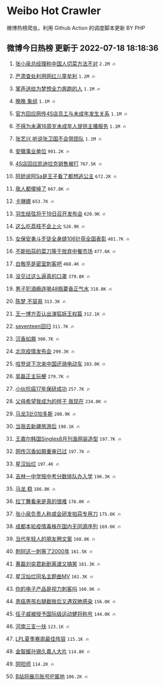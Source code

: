 # Weibo Hot Crawler 



微博热榜爬虫，利用 Github Action 的调度脚本更新 BY PHP 


## 微博今日热榜 更新于 2022-07-18 18:18:36 
1. [张小泉总经理称中国人切菜方法不对](https://s.weibo.com/weibo?q=%23%E5%BC%A0%E5%B0%8F%E6%B3%89%E6%80%BB%E7%BB%8F%E7%90%86%E7%A7%B0%E4%B8%AD%E5%9B%BD%E4%BA%BA%E5%88%87%E8%8F%9C%E6%96%B9%E6%B3%95%E4%B8%8D%E5%AF%B9%23&Refer=top) `2.2M 🔥` 

1. [严肃查处利用网红儿童牟利](https://s.weibo.com/weibo?q=%23%E4%B8%A5%E8%82%83%E6%9F%A5%E5%A4%84%E5%88%A9%E7%94%A8%E7%BD%91%E7%BA%A2%E5%84%BF%E7%AB%A5%E7%89%9F%E5%88%A9%23&Refer=top) `1.2M 🔥` 

1. [掌声送给为梦想全力奔跑的人](https://s.weibo.com/weibo?q=%23%E6%8E%8C%E5%A3%B0%E9%80%81%E7%BB%99%E4%B8%BA%E6%A2%A6%E6%83%B3%E5%85%A8%E5%8A%9B%E5%A5%94%E8%B7%91%E7%9A%84%E4%BA%BA%23&Refer=top) `1.1M 🔥` 

1. [晚晚 象组](https://s.weibo.com/weibo?q=%E6%99%9A%E6%99%9A%20%E8%B1%A1%E7%BB%84&Refer=top) `1.1M 🔥` 

1. [官方回应网传4S店员工与未成年发生关系](https://s.weibo.com/weibo?q=%23%E5%AE%98%E6%96%B9%E5%9B%9E%E5%BA%94%E7%BD%91%E4%BC%A04S%E5%BA%97%E5%91%98%E5%B7%A5%E4%B8%8E%E6%9C%AA%E6%88%90%E5%B9%B4%E5%8F%91%E7%94%9F%E5%85%B3%E7%B3%BB%23&Refer=top) `1.1M 🔥` 

1. [不得为未满16周岁未成年人提供主播服务](https://s.weibo.com/weibo?q=%23%E4%B8%8D%E5%BE%97%E4%B8%BA%E6%9C%AA%E6%BB%A116%E5%91%A8%E5%B2%81%E6%9C%AA%E6%88%90%E5%B9%B4%E4%BA%BA%E6%8F%90%E4%BE%9B%E4%B8%BB%E6%92%AD%E6%9C%8D%E5%8A%A1%23&Refer=top) `1.1M 🔥` 

1. [张艺兴 听说张卫国不会带团队](https://s.weibo.com/weibo?q=%E5%BC%A0%E8%89%BA%E5%85%B4%20%E5%90%AC%E8%AF%B4%E5%BC%A0%E5%8D%AB%E5%9B%BD%E4%B8%8D%E4%BC%9A%E5%B8%A6%E5%9B%A2%E9%98%9F&Refer=top) `1.1M 🔥` 

1. [安徽事业单位](https://s.weibo.com/weibo?q=%E5%AE%89%E5%BE%BD%E4%BA%8B%E4%B8%9A%E5%8D%95%E4%BD%8D&Refer=top) `901.2K 🔥` 

1. [4S店回应凯迪拉克销售被打](https://s.weibo.com/weibo?q=%234S%E5%BA%97%E5%9B%9E%E5%BA%94%E5%87%AF%E8%BF%AA%E6%8B%89%E5%85%8B%E9%94%80%E5%94%AE%E8%A2%AB%E6%89%93%23&Refer=top) `767.5K 🔥` 

1. [阿娇说阿Sa是王子看了都想逃公主](https://s.weibo.com/weibo?q=%23%E9%98%BF%E5%A8%87%E8%AF%B4%E9%98%BFSa%E6%98%AF%E7%8E%8B%E5%AD%90%E7%9C%8B%E4%BA%86%E9%83%BD%E6%83%B3%E9%80%83%E5%85%AC%E4%B8%BB%23&Refer=top) `672.2K 🔥` 

1. [我人都傻掉了](https://s.weibo.com/weibo?q=%23%E6%88%91%E4%BA%BA%E9%83%BD%E5%82%BB%E6%8E%89%E4%BA%86%23&Refer=top) `667.8K 🔥` 

1. [卡琳娜](https://s.weibo.com/weibo?q=%E5%8D%A1%E7%90%B3%E5%A8%9C&Refer=top) `653.7K 🔥` 

1. [羽生结弦将于19日召开发布会](https://s.weibo.com/weibo?q=%23%E7%BE%BD%E7%94%9F%E7%BB%93%E5%BC%A6%E5%B0%86%E4%BA%8E19%E6%97%A5%E5%8F%AC%E5%BC%80%E5%8F%91%E5%B8%83%E4%BC%9A%23&Refer=top) `620.9K 🔥` 

1. [这么吃荔枝不会上火](https://s.weibo.com/weibo?q=%23%E8%BF%99%E4%B9%88%E5%90%83%E8%8D%94%E6%9E%9D%E4%B8%8D%E4%BC%9A%E4%B8%8A%E7%81%AB%23&Refer=top) `526.9K 🔥` 

1. [女保安勇斗歹徒全身缝106针获全国表彰](https://s.weibo.com/weibo?q=%23%E5%A5%B3%E4%BF%9D%E5%AE%89%E5%8B%87%E6%96%97%E6%AD%B9%E5%BE%92%E5%85%A8%E8%BA%AB%E7%BC%9D106%E9%92%88%E8%8E%B7%E5%85%A8%E5%9B%BD%E8%A1%A8%E5%BD%B0%23&Refer=top) `481.7K 🔥` 

1. [不能拍蒜的菜刀等于放弃中餐市场](https://s.weibo.com/weibo?q=%23%E4%B8%8D%E8%83%BD%E6%8B%8D%E8%92%9C%E7%9A%84%E8%8F%9C%E5%88%80%E7%AD%89%E4%BA%8E%E6%94%BE%E5%BC%83%E4%B8%AD%E9%A4%90%E5%B8%82%E5%9C%BA%23&Refer=top) `477.6K 🔥` 

1. [白敬亭是密室刺客吧](https://s.weibo.com/weibo?q=%23%E7%99%BD%E6%95%AC%E4%BA%AD%E6%98%AF%E5%AF%86%E5%AE%A4%E5%88%BA%E5%AE%A2%E5%90%A7%23&Refer=top) `468.4K 🔥` 

1. [没见过这么逼真的口罩](https://s.weibo.com/weibo?q=%23%E6%B2%A1%E8%A7%81%E8%BF%87%E8%BF%99%E4%B9%88%E9%80%BC%E7%9C%9F%E7%9A%84%E5%8F%A3%E7%BD%A9%23&Refer=top) `379.8K 🔥` 

1. [男子犯酒瘾连喝48瓶藿香正气水](https://s.weibo.com/weibo?q=%23%E7%94%B7%E5%AD%90%E7%8A%AF%E9%85%92%E7%98%BE%E8%BF%9E%E5%96%9D48%E7%93%B6%E8%97%BF%E9%A6%99%E6%AD%A3%E6%B0%94%E6%B0%B4%23&Refer=top) `318.0K 🔥` 

1. [陈梦 不容易](https://s.weibo.com/weibo?q=%E9%99%88%E6%A2%A6%20%E4%B8%8D%E5%AE%B9%E6%98%93&Refer=top) `313.3K 🔥` 

1. [王一博方否认出演狐妖王权篇](https://s.weibo.com/weibo?q=%23%E7%8E%8B%E4%B8%80%E5%8D%9A%E6%96%B9%E5%90%A6%E8%AE%A4%E5%87%BA%E6%BC%94%E7%8B%90%E5%A6%96%E7%8E%8B%E6%9D%83%E7%AF%87%23&Refer=top) `312.1K 🔥` 

1. [seventeen回归](https://s.weibo.com/weibo?q=%23seventeen%E5%9B%9E%E5%BD%92%23&Refer=top) `311.7K 🔥` 

1. [沉香如屑](https://s.weibo.com/weibo?q=%E6%B2%89%E9%A6%99%E5%A6%82%E5%B1%91&Refer=top) `308.7K 🔥` 

1. [北京疫情发布会](https://s.weibo.com/weibo?q=%23%E5%8C%97%E4%BA%AC%E7%96%AB%E6%83%85%E5%8F%91%E5%B8%83%E4%BC%9A%23&Refer=top) `299.3K 🔥` 

1. [哈登说下次来中国还骑电动车](https://s.weibo.com/weibo?q=%23%E5%93%88%E7%99%BB%E8%AF%B4%E4%B8%8B%E6%AC%A1%E6%9D%A5%E4%B8%AD%E5%9B%BD%E8%BF%98%E9%AA%91%E7%94%B5%E5%8A%A8%E8%BD%A6%23&Refer=top) `283.0K 🔥` 

1. [吴磊正主玩梗](https://s.weibo.com/weibo?q=%23%E5%90%B4%E7%A3%8A%E6%AD%A3%E4%B8%BB%E7%8E%A9%E6%A2%97%23&Refer=top) `279.7K 🔥` 

1. [小伙抗癌17年保研成功](https://s.weibo.com/weibo?q=%23%E5%B0%8F%E4%BC%99%E6%8A%97%E7%99%8C17%E5%B9%B4%E4%BF%9D%E7%A0%94%E6%88%90%E5%8A%9F%23&Refer=top) `257.7K 🔥` 

1. [父母希望我成为的样子 我现在](https://s.weibo.com/weibo?q=%E7%88%B6%E6%AF%8D%E5%B8%8C%E6%9C%9B%E6%88%91%E6%88%90%E4%B8%BA%E7%9A%84%E6%A0%B7%E5%AD%90%20%E6%88%91%E7%8E%B0%E5%9C%A8&Refer=top) `234.0K 🔥` 

1. [马龙3比0加多斯](https://s.weibo.com/weibo?q=%23%E9%A9%AC%E9%BE%993%E6%AF%940%E5%8A%A0%E5%A4%9A%E6%96%AF%23&Refer=top) `208.9K 🔥` 

1. [当我去新疆旅游后](https://s.weibo.com/weibo?q=%23%E5%BD%93%E6%88%91%E5%8E%BB%E6%96%B0%E7%96%86%E6%97%85%E6%B8%B8%E5%90%8E%23&Refer=top) `198.1K 🔥` 

1. [王嘉尔韩国Singles8月刊渔网装造型](https://s.weibo.com/weibo?q=%E7%8E%8B%E5%98%89%E5%B0%94%E9%9F%A9%E5%9B%BDSingles8%E6%9C%88%E5%88%8A%E6%B8%94%E7%BD%91%E8%A3%85%E9%80%A0%E5%9E%8B&Refer=top) `197.7K 🔥` 

1. [网传沉香如屑重审已过](https://s.weibo.com/weibo?q=%23%E7%BD%91%E4%BC%A0%E6%B2%89%E9%A6%99%E5%A6%82%E5%B1%91%E9%87%8D%E5%AE%A1%E5%B7%B2%E8%BF%87%23&Refer=top) `197.7K 🔥` 

1. [星汉灿烂](https://s.weibo.com/weibo?q=%23%E6%98%9F%E6%B1%89%E7%81%BF%E7%83%82%23&Refer=top) `197.4K 🔥` 

1. [吉林一中学按中考分数排队办入学](https://s.weibo.com/weibo?q=%23%E5%90%89%E6%9E%97%E4%B8%80%E4%B8%AD%E5%AD%A6%E6%8C%89%E4%B8%AD%E8%80%83%E5%88%86%E6%95%B0%E6%8E%92%E9%98%9F%E5%8A%9E%E5%85%A5%E5%AD%A6%23&Refer=top) `196.3K 🔥` 

1. [马龙 稳](https://s.weibo.com/weibo?q=%E9%A9%AC%E9%BE%99%20%E7%A8%B3&Refer=top) `186.8K 🔥` 

1. [拉丁舞看来是真的很难](https://s.weibo.com/weibo?q=%23%E6%8B%89%E4%B8%81%E8%88%9E%E7%9C%8B%E6%9D%A5%E6%98%AF%E7%9C%9F%E7%9A%84%E5%BE%88%E9%9A%BE%23&Refer=top) `176.0K 🔥` 

1. [张小泉负责人称或会研发拍蒜专用刀](https://s.weibo.com/weibo?q=%23%E5%BC%A0%E5%B0%8F%E6%B3%89%E8%B4%9F%E8%B4%A3%E4%BA%BA%E7%A7%B0%E6%88%96%E4%BC%9A%E7%A0%94%E5%8F%91%E6%8B%8D%E8%92%9C%E4%B8%93%E7%94%A8%E5%88%80%23&Refer=top) `175.6K 🔥` 

1. [成都本轮疫情毒株在国内无同源序列](https://s.weibo.com/weibo?q=%23%E6%88%90%E9%83%BD%E6%9C%AC%E8%BD%AE%E7%96%AB%E6%83%85%E6%AF%92%E6%A0%AA%E5%9C%A8%E5%9B%BD%E5%86%85%E6%97%A0%E5%90%8C%E6%BA%90%E5%BA%8F%E5%88%97%23&Refer=top) `169.6K 🔥` 

1. [当代年轻人的朋友圈文案](https://s.weibo.com/weibo?q=%23%E5%BD%93%E4%BB%A3%E5%B9%B4%E8%BD%BB%E4%BA%BA%E7%9A%84%E6%9C%8B%E5%8F%8B%E5%9C%88%E6%96%87%E6%A1%88%23&Refer=top) `168.8K 🔥` 

1. [荆轲这一刺等了2000年](https://s.weibo.com/weibo?q=%23%E8%8D%86%E8%BD%B2%E8%BF%99%E4%B8%80%E5%88%BA%E7%AD%89%E4%BA%862000%E5%B9%B4%23&Refer=top) `161.5K 🔥` 

1. [黄磊刘奕君新剧离谱又搞笑](https://s.weibo.com/weibo?q=%23%E9%BB%84%E7%A3%8A%E5%88%98%E5%A5%95%E5%90%9B%E6%96%B0%E5%89%A7%E7%A6%BB%E8%B0%B1%E5%8F%88%E6%90%9E%E7%AC%91%23&Refer=top) `161.3K 🔥` 

1. [星汉灿烂同名主题曲MV](https://s.weibo.com/weibo?q=%23%E6%98%9F%E6%B1%89%E7%81%BF%E7%83%82%E5%90%8C%E5%90%8D%E4%B8%BB%E9%A2%98%E6%9B%B2MV%23&Refer=top) `161.3K 🔥` 

1. [你的电子产品是视力刺客吗](https://s.weibo.com/weibo?q=%23%E4%BD%A0%E7%9A%84%E7%94%B5%E5%AD%90%E4%BA%A7%E5%93%81%E6%98%AF%E8%A7%86%E5%8A%9B%E5%88%BA%E5%AE%A2%E5%90%97%23&Refer=top) `160.9K 🔥` 

1. [患癌男孩右腿截肢后又遇双肺感染](https://s.weibo.com/weibo?q=%E6%82%A3%E7%99%8C%E7%94%B7%E5%AD%A9%E5%8F%B3%E8%85%BF%E6%88%AA%E8%82%A2%E5%90%8E%E5%8F%88%E9%81%87%E5%8F%8C%E8%82%BA%E6%84%9F%E6%9F%93&Refer=top) `156.0K 🔥` 

1. [任子威被授予国际级运动健将称号](https://s.weibo.com/weibo?q=%23%E4%BB%BB%E5%AD%90%E5%A8%81%E8%A2%AB%E6%8E%88%E4%BA%88%E5%9B%BD%E9%99%85%E7%BA%A7%E8%BF%90%E5%8A%A8%E5%81%A5%E5%B0%86%E7%A7%B0%E5%8F%B7%23&Refer=top) `144.0K 🔥` 

1. [河南三支一扶](https://s.weibo.com/weibo?q=%23%E6%B2%B3%E5%8D%97%E4%B8%89%E6%94%AF%E4%B8%80%E6%89%B6%23&Refer=top) `123.1K 🔥` 

1. [LPL夏季赛周最佳阵容](https://s.weibo.com/weibo?q=%23LPL%E5%A4%8F%E5%AD%A3%E8%B5%9B%E5%91%A8%E6%9C%80%E4%BD%B3%E9%98%B5%E5%AE%B9%23&Refer=top) `115.1K 🔥` 

1. [金智媛孙锡久嘉人大片](https://s.weibo.com/weibo?q=%23%E9%87%91%E6%99%BA%E5%AA%9B%E5%AD%99%E9%94%A1%E4%B9%85%E5%98%89%E4%BA%BA%E5%A4%A7%E7%89%87%23&Refer=top) `114.8K 🔥` 

1. [阴阳师](https://s.weibo.com/weibo?q=%E9%98%B4%E9%98%B3%E5%B8%88&Refer=top) `114.2K 🔥` 

1. [B站将展示账号IP属地](https://s.weibo.com/weibo?q=%23B%E7%AB%99%E5%B0%86%E5%B1%95%E7%A4%BA%E8%B4%A6%E5%8F%B7IP%E5%B1%9E%E5%9C%B0%23&Refer=top) `106.2K 🔥` 

